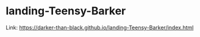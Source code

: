 # landing-Teensy-Barker

Link: https://darker-than-black.github.io/landing-Teensy-Barker/index.html
